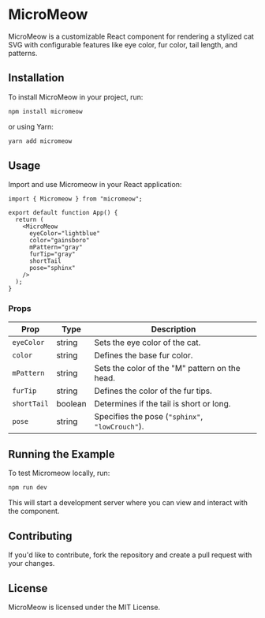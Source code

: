 # MicroMeow

MicroMeow is a customizable React component for rendering a stylized cat SVG with configurable features like eye color, fur color, tail length, and patterns.

## Installation

To install MicroMeow in your project, run:

```sh
npm install micromeow
```

or using Yarn:

```sh
yarn add micromeow
```

## Usage

Import and use Micromeow in your React application:

```tsx
import { Micromeow } from "micromeow";

export default function App() {
  return (
    <MicroMeow
      eyeColor="lightblue"
      color="gainsboro"
      mPattern="gray"
      furTip="gray"
      shortTail
      pose="sphinx"
    />
  );
}
```

### Props

| Prop        | Type    | Description                                      |
|------------|--------|--------------------------------------------------|
| `eyeColor` | string | Sets the eye color of the cat.                   |
| `color`    | string | Defines the base fur color.                      |
| `mPattern` | string | Sets the color of the "M" pattern on the head.   |
| `furTip`   | string | Defines the color of the fur tips.               |
| `shortTail`| boolean | Determines if the tail is short or long.         |
| `pose`     | string | Specifies the pose (`"sphinx"`, `"lowCrouch"`).   |

## Running the Example

To test Micromeow locally, run:

```sh
npm run dev
```

This will start a development server where you can view and interact with the component.

## Contributing

If you'd like to contribute, fork the repository and create a pull request with your changes.

## License

MicroMeow is licensed under the MIT License.

